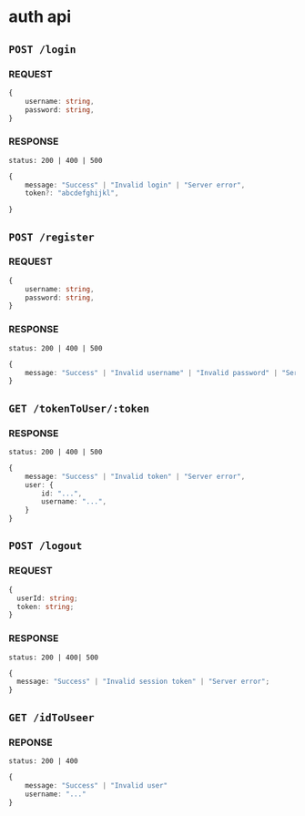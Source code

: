 # auth api

## `POST /login`

### REQUEST

```ts
{
    username: string,
    password: string,
}
```

### RESPONSE

`status: 200 | 400 | 500`

```ts
{
    message: "Success" | "Invalid login" | "Server error",
    token?: "abcdefghijkl",

}
```

## `POST /register`

### REQUEST

```ts
{
    username: string,
    password: string,
}
```

### RESPONSE

`status: 200 | 400 | 500`

```ts
{
    message: "Success" | "Invalid username" | "Invalid password" | "Server error",
}
```

## `GET /tokenToUser/:token`

### RESPONSE

`status: 200 | 400 | 500`

```ts
{
    message: "Success" | "Invalid token" | "Server error",
    user: {
        id: "...",
        username: "...",
    }
}
```

## `POST /logout`

### REQUEST

```ts
{
  userId: string;
  token: string;
}
```

### RESPONSE

`status: 200 | 400| 500`

```ts
{
  message: "Success" | "Invalid session token" | "Server error";
}
```

## `GET /idToUseer`

### REPONSE

`status: 200 | 400`
```ts
{
    message: "Success" | "Invalid user"
    username: "..."
}
```